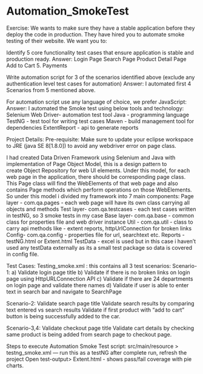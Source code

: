 # Automation_SmokeTest

Exercise:
We wants to make sure they have a stable application before they deploy the code in production.  They have hired you to automate smoke testing of their website. We want you to:

Identify 5 core functionality test cases that ensure application is stable and production ready.
Answer: 
Login Page
Search Page
Product Detail Page
Add to Cart
5. Payments

Write automation script for 3 of the scenarios identified above (exclude any authentication level test cases for automation)
Answer: I automated first 4 Scenarios from 5 mentioned above.

For automation script use any language of choice, we prefer JavaScript:
Answer: I automated the Smoke test using below tools and technology:
Selenium Web Driver- automation test tool
Java - programming language
TestNG - test tool for writing test cases
Maven - build management tool for dependencies
ExtentReport - api to generate reports


Project Details:
Pre-requisite: Make sure to update your eclipse workspace to JRE (java SE 8[1.8.0]) to avoid any webdriver error on page class.

I had created Data Driven Framework using Selenium and Java with implementation of Page Object Model, this is a design pattern to create Object Repository for web UI elements. Under this model, for each web page in the application, there should be corresponding page class. This Page class will find the WebElements of that web page and also contains Page methods which perform operations on those WebElements. So under this model i divided my framework into 7 main components:
Page layer - com.qa.pages - each web page will have its own class carrying all objects and methods
Test layer- com.qa.testcases - each test cases written in testNG, so 3 smoke tests in my case
Base layer- com.qa.base - common class for properties file and web driver instance
Util - com.qa.util - class to carry api methods like - extent reports, httpUrlConnection for broken links
Config- com.qa.config - properties file for url, searchtext etc.
Reports - testNG.html or Extent.html
TestData - excel is used but in this case i haven’t used any testData externally as its a small test package so data is covered in config file.

Test Cases:
Testing_smoke.xml : this contains all 3 test scenarios:
Scenario-1: 
a) Validate login page title
b) Validate if there is no broken links on login page using HttpURLConnection API
c) Validate if there are 24 departments on login page and validate there names
d)  Validate if user is able to enter text in search bar and navigate to SearchPage

Scenario-2:
Validate search page title 
Validate search results by comparing text entered vs search results
Validate if first product with “add to cart” button is being successfully added to the car.

Scenario-3,4:
Validate checkout page title
Validate cart details by checking same product is being added from search page to checkout page.


Steps to execute Automation Smoke Test script:
src/main/resource > testng_smoke.xml — run this as a testNG 
after complete run, refresh the project
Open test-output> Extent.html - shows pass/fail coverage with pie charts.
